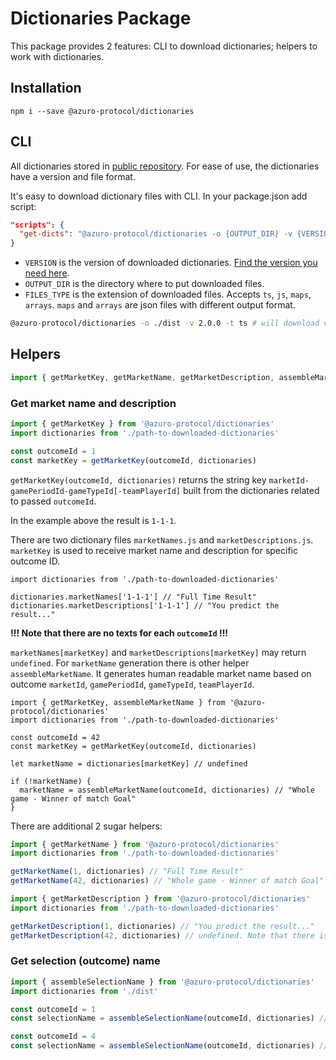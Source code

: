 # Dictionaries Package

This package provides 2 features: CLI to download dictionaries; helpers to work with dictionaries.


## Installation

```
npm i --save @azuro-protocol/dictionaries
```


## CLI

All dictionaries stored in [public repository](https://github.com/Azuro-protocol/public-config/tree/main/dictionaries).
For ease of use, the dictionaries have a version and file format.

It's easy to download dictionary files with CLI. In your package.json add script:

```json
"scripts": {
  "get-dicts": "@azuro-protocol/dictionaries -o {OUTPUT_DIR} -v {VERSION} -t {FILES_TYPE}"
}
```

- `VERSION` is the version of downloaded dictionaries. [Find the version you need here](https://github.com/Azuro-protocol/public-config/tree/main/dictionaries).
- `OUTPUT_DIR` is the directory where to put downloaded files.
- `FILES_TYPE` is the extension of downloaded files. Accepts `ts`, `js`, `maps`, `arrays`. `maps` and `arrays` are 
json files with different output format.

```bash
@azuro-protocol/dictionaries -o ./dist -v 2.0.0 -t ts # will download v2.0.0 typescript files to ./dist directory
```


## Helpers

```js
import { getMarketKey, getMarketName, getMarketDescription, assembleMarketName, assembleSelectionName } from '@azuro-protocol/dictionaries'
```

### Get market name and description

```js
import { getMarketKey } from '@azuro-protocol/dictionaries'
import dictionaries from './path-to-downloaded-dictionaries'

const outcomeId = 1
const marketKey = getMarketKey(outcomeId, dictionaries)
```

`getMarketKey(outcomeId, dictionaries)` returns the string key `marketId-gamePeriodId-gameTypeId[-teamPlayerId]` 
built from the dictionaries related to passed `outcomeId`.

In the example above the result is `1-1-1`.

There are two dictionary files `marketNames.js` and `marketDescriptions.js`. `marketKey` is used to receive market name 
and description for specific outcome ID.

```
import dictionaries from './path-to-downloaded-dictionaries'

dictionaries.marketNames['1-1-1'] // "Full Time Result" 
dictionaries.marketDescriptions['1-1-1'] // "You predict the result..."
```

**!!! Note that there are no texts for each `outcomeId` !!!**

`marketNames[marketKey]` and `marketDescriptions[marketKey]` may return `undefined`. For `marketName` generation there 
is other helper `assembleMarketName`. It generates human readable market name based on outcome `marketId`, `gamePeriodId`, 
`gameTypeId`, `teamPlayerId`.

```
import { getMarketKey, assembleMarketName } from '@azuro-protocol/dictionaries'
import dictionaries from './path-to-downloaded-dictionaries'

const outcomeId = 42
const marketKey = getMarketKey(outcomeId, dictionaries)

let marketName = dictionaries[marketKey] // undefined

if (!marketName) {
  marketName = assembleMarketName(outcomeId, dictionaries) // "Whole game - Winner of match Goal"
}
```

There are additional 2 sugar helpers:

```js
import { getMarketName } from '@azuro-protocol/dictionaries'
import dictionaries from './path-to-downloaded-dictionaries'

getMarketName(1, dictionaries) // "Full Time Result"
getMarketName(42, dictionaries) // "Whole game - Winner of match Goal"
```

```js
import { getMarketDescription } from '@azuro-protocol/dictionaries'
import dictionaries from './path-to-downloaded-dictionaries'

getMarketDescription(1, dictionaries) // "You predict the result..."
getMarketDescription(42, dictionaries) // undefined. Note that there is no `assemblyMarketDescription` helper.
```

### Get selection (outcome) name

```js
import { assembleSelectionName } from '@azuro-protocol/dictionaries'
import dictionaries from './dist'

const outcomeId = 1
const selectionName = assembleSelectionName(outcomeId, dictionaries) // "Yes"

const outcomeId = 4
const selectionName = assembleSelectionName(outcomeId, dictionaries) // "Team 2 (4.5)"
```
